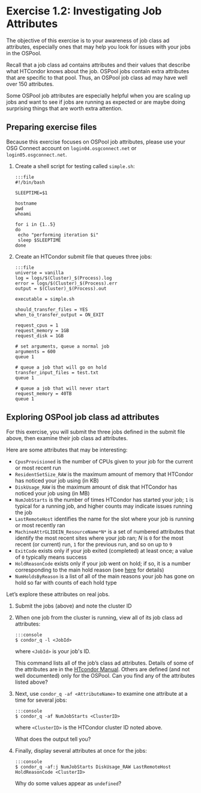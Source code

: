 # Exercise 1.2: Investigating Job Attributes

The objective of this exercise is to your awareness of job class ad attributes,
especially ones that may help you look for issues with your jobs in the OSPool.

Recall that a job class ad contains attributes and their values that describe what HTCondor knows about the job.
OSPool jobs contain extra attributes that are specific to that pool.
Thus, an OSPool job class ad may have well over 150 attributes.

Some OSPool job attributes are especially helpful when you are scaling up jobs
and want to see if jobs are running as expected or are maybe doing surprising things that are worth extra attention.

## Preparing exercise files

Because this exercise focuses on OSPool job attributes, please use your OSG Connect account
on `login04.osgconnect.net` or `login05.osgconnect.net`.

1.  Create a shell script for testing called `simple.sh`:

        :::file
        #!/bin/bash

        SLEEPTIME=$1

        hostname
        pwd
        whoami

        for i in {1..5}
        do 
         echo "performing iteration $i"
         sleep $SLEEPTIME
        done

1.  Create an HTCondor submit file that queues three jobs:

        :::file 
        universe = vanilla
        log = logs/$(Cluster)_$(Process).log
        error = logs/$(Cluster)_$(Process).err
        output = $(Cluster)_$(Process).out

        executable = simple.sh

        should_transfer_files = YES
        when_to_transfer_output = ON_EXIT

        request_cpus = 1
        request_memory = 1GB
        request_disk = 1GB

        # set arguments, queue a normal job
        arguments = 600
        queue 1

        # queue a job that will go on hold
        transfer_input_files = test.txt
        queue 1

        # queue a job that will never start
        request_memory = 40TB
        queue 1

## Exploring OSPool job class ad attributes

For this exercise, you will submit the three jobs defined in the submit file above,
then examine their job class ad attributes.

Here are some attributes that may be interesting:

*   `CpusProvisioned` is the number of CPUs given to your job for the current or most recent run
*   `ResidentSetSize_RAW` is the maximum amount of memory that HTCondor has noticed your job using (in KB)
*   `DiskUsage_RAW` is the maximum amount of disk that HTCondor has noticed your job using (in MB)
*   `NumJobStarts` is the number of times HTCondor has started your job; `1` is typical for a running job, and higher counts may indicate issues running the job
*   `LastRemoteHost` identifies the name for the slot where your job is running or most recently ran
*   `MachineAttrGLIDEIN_ResourceName*N*` is a set of numbered attributes that identify the most recent sites where your job ran; *N* is `0` for the most recent (or current) run, `1` for the previous run, and so on up to `9`
*   `ExitCode` exists only if your job exited (completed) at least once; a value of `0` typically means success
*   `HoldReasonCode` exists only if your job went on hold; if so, it is a number corresponding to the main hold reason
    (see [here](https://htcondor.readthedocs.io/en/latest/classad-attributes/job-classad-attributes.html?highlight=HoldReasonCode#job-classad-attributes) for details)
*   `NumHoldsByReason` is a list of all of the main reasons your job has gone on hold so far with counts of each hold type

Let&rsquo;s explore these attributes on real jobs.

1.  Submit the jobs (above) and note the cluster ID

1.  When one job from the cluster is running, view all of its job class ad attributes:

        :::console
        $ condor_q -l <JobId>

    where `<JobId>` is your job's ID.

    This command lists all of the job&rsquo;s class ad attributes.
    Details of some of the attributes are in the
    [HTcondor Manual](https://htcondor.readthedocs.io/en/latest/classad-attributes/job-classad-attributes.html).
    Others are defined (and not well documented) only for the OSPool.
    Can you find any of the attributes listed above?

1.  Next, use `condor_q -af <AttributeName>` to examine one attribute at a time for several jobs:

        :::console
        $ condor_q -af NumJobStarts <ClusterID>

    where `<ClusterID>` is the HTCondor cluster ID noted above.

    What does the output tell you?

1.  Finally, display several attributes at once for the jobs:

        :::console
        $ condor_q -af:j NumJobStarts DiskUsage_RAW LastRemoteHost HoldReasonCode <ClusterID>

    Why do some values appear as `undefined`?
